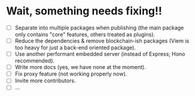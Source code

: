 # Wait, something needs fixing!!

- [ ] Separate into multiple packages when publishing (the main package only contains "core" features, others treated as plugins).
- [ ] Reduce the dependencies & remove blockchain-ish packages (Viem is too heavy for just a back-end oriented package).
- [ ] Use another performant embedded server (instead of Express; Hono recommended).
- [ ] Write more docs (yes, we have none at the moment).
- [ ] Fix proxy feature (not working properly now).
- [ ] Invite more contributors.
- [ ] ...
